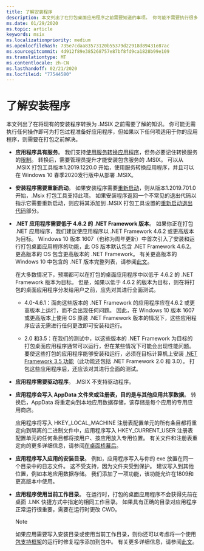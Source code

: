 ```yaml
---
title: 了解安装程序
description: 本文列出了在打包桌面应用程序之前需要知道的事项。 你可能不需要执行很多操作即可使应用为打包过程做好准备。
ms.date: 01/29/2020
ms.topic: article
keywords: msix
ms.localizationpriority: medium
ms.openlocfilehash: 735e7cdaa83573120b55379d22918d89431e87ac
ms.sourcegitcommit: 4d912f89e385268757e87bf8fd9ca1828b99e109
ms.translationtype: MT
ms.contentlocale: zh-CN
ms.lasthandoff: 02/21/2020
ms.locfileid: "77544580"
---
```

# <a name="know-your-installer"></a>了解安装程序

本文列出了在将现有的安装程序转换为 .MSIX 之前需要了解的知识。 你可能无需执行任何操作即可为打包过程准备好应用程序，但如果以下任何项适用于你的应用程序，则需要在打包之前解决。

+ __应用程序具有服务__。 我们支持[使用服务转换应用程序](convert-an-installer-with-services.md)，但务必要记住转换服务的[限制](convert-an-installer-with-services.md#known-limitations)。 转换后，需要管理员提升才能安装包含服务的 .MSIX。 可以从 .MSIX 打包工具版本1.2019.1220.0 开始，使用服务转换应用程序，并且可以在 Windows 10 春季2020发行版中从部署 .MSIX。

+ __安装程序需要重新启动__。 如果安装程序需要[重新启动](support-restart.md)，则从版本1.2019.701.0 开始，.Msix 打包工具支持此项。 如果安装程序返回一个不常见的退出代码以指示它需要重新启动，则应将其添加到 .MSIX 打包工具设置的[重新启动退出代码](tool-best-practices.md#other-settings)部分。 

+ __.NET 应用程序需要低于 4.6.2 的 .NET Framework 版本__。 如果你正在打包 .NET 应用程序，我们建议使应用程序以 .NET Framework 4.6.2 或更高版本为目标。 Windows 10 版本 1607（也称为周年更新）中首次引入了安装和运行打包桌面应用程序的功能，此 OS 版本默认包含 .NET Framework 4.6.2。 更高版本的 OS 包含更高版本的 .NET Framework。 有关更高版本的 Windows 10 中包含的 .NET 版本完整列表，请参阅[此文](https://docs.microsoft.com/dotnet/framework/migration-guide/versions-and-dependencies)。

  在大多数情况下，预期都可以在打包的桌面应用程序中以低于 4.6.2 的 .NET Framework 版本为目标。 但是，如果以低于 4.6.2 的版本为目标，则在将打包的桌面应用程序分发给用户之前，应先对其进行全面测试。

  + 4.0-4.6.1：面向这些版本的 .NET Framework 的应用程序应在4.6.2 或更高版本上运行，而不会出现任何问题。 因此，在 Windows 10 版本 1607 或更高版本上使用 OS 原装 .NET Framework 版本的情况下，这些应用程序应该无需进行任何更改即可安装和运行。

  + 2.0 和3.5：在我们的测试中，以这些版本的 .NET Framework 为目标的打包桌面应用程序通常可以运行，但在某些情况下可能会出现性能问题。 要使这些打包的应用程序能够安装和运行，必须在目标计算机上安装 [.NET Framework 3.5 功能](https://docs.microsoft.com/dotnet/framework/install/dotnet-35-windows-10)（此功能还包括 .NET Framework 2.0 和 3.0）。 打包这些应用程序后，还应该对其进行全面的测试。

+ __应用程序需要驱动程序__。 .MSIX 不支持驱动程序。 

+ __应用程序会写入 AppData 文件夹或注册表，目的是与其他应用共享数据__。 转换后，AppData 将重定向到本地应用数据存储，该存储是每个应用的专用应用商店。

  应用程序将写入 HKEY_LOCAL_MACHINE 注册表配置单元的所有条目都将重定向到隔离的二进制文件中，应用程序写入 HKEY_CURRENT_USER 注册表配置单元的任何条目都将按用户、按应用放入专用位置。 有关文件和注册表重定向的更多详细信息，请参阅[在桌面桥幕后](../desktop/desktop-to-uwp-behind-the-scenes.md)。 

 + __应用程序写入应用的安装目录__。 例如，应用程序写入与你的 exe 放置在同一个目录中的日志文件。 这不受支持，因为文件夹受到保护。 建议写入到其他位置，例如本地应用数据存储。 我们添加了一项功能，该功能允许在1809和更高版本中使用。

+ __应用程序使用当前工作目录__。 在运行时，打包的桌面应用程序不会获得先前在桌面 .LNK 快捷方式中指定的相同工作目录。 如果具有正确的目录对应用程序正常运行很重要，需要在运行时更改 CWD。

  > [!NOTE]
  > 如果应用需要写入安装目录或使用当前工作目录，则你还可以考虑将一个使用[包支持框架](https://github.com/microsoft/MSIX-PackageSupportFramework)的运行时修复程序添加到包中。 有关更多详细信息，请参阅[此文](../psf/package-support-framework.md)。  
